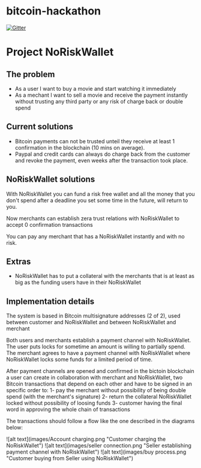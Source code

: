 # bitcoin-hackathon

[![Gitter](https://badges.gitter.im/Join%20Chat.svg)](https://gitter.im/baleato/bitcoin-hackathon?utm_source=badge&utm_medium=badge&utm_campaign=pr-badge&utm_content=badge)

Project NoRiskWallet
====================

The problem
-----------

- As a user I want to buy a movie and start watching it immediately
- As a mechant I want to sell a movie and receive the payment instantly without trusting any third party or any risk of charge back or double spend


Current solutions
-----------------

- Bitcoin payments can not be trusted unteil they receive at least 1 confirmation in the blockchain (10 mins on average).
- Paypal and credit cards can always do charge back from the customer and revoke the payment, even weeks after the transaction took place.


NoRiskWallet solutions
----------------------

With NoRiskWallet you can fund a risk free wallet and all the money that you don't spend after a deadline you set some time in the future, will return to you.

Now merchants can establish zera trust relations with NoRiskWallet to accept 0 confirmation transactions

You can pay any merchant that has a NoRiskWallet instantly and with no risk.


Extras
------

- NoRiskWallet has to put a collateral with the merchants that is at least as big as the funding users have in their NoRiskWallet


Implementation details
----------------------

The system is based in Bitcoin multisignature addresses (2 of 2), used between customer and NoRiskWallet and between NoRiskWallet and merchant

Both users and merchants establish a payment channel with NoRiskWallet.
The user puts locks for sometime an amount is willing to partially spend.
The merchant agrees to have a payment channel with NoRiskWallet where NoRiskWallet locks some funds for a limited period of time.

After payment channels are opened and confirmed in the bictoin blockchain a user can create in collaboration with merchant and NoRiskWallet, two Bitcoin transactions that depend on each other and have to be signed in an specific order to:
1- pay the merchant without possibility of being double spend (with the merchant's signature)
2- return the collateral NoRiskWallet locked without possibility of loosing funds
3- customer having the final word in approving the whole chain of transactions


The transactions should follow a flow like the one described in the diagrams below:

![alt text](images/Account charging.png "Customer charging the NoRiskWallet")
![alt text](images/seller connection.png "Seller establishing payment channel with NoRiskWallet")
![alt text](images/buy process.png "Customer buying from Seller using NoRiskWallet")
